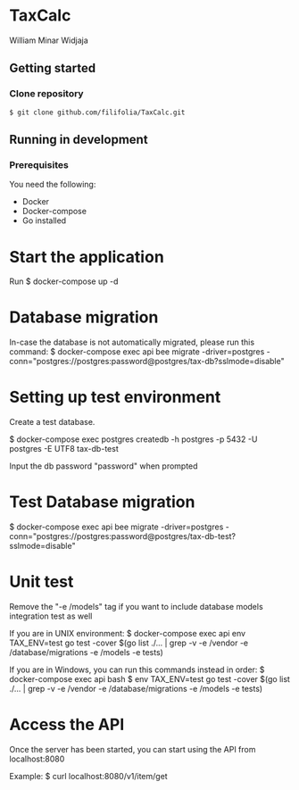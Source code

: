 # TaxCalc
William Minar Widjaja

## Getting started

### Clone repository

`$ git clone github.com/filifolia/TaxCalc.git`


## Running in development

### Prerequisites

You need the following:

- Docker
- Docker-compose
- Go installed

# Start the application

Run $ docker-compose up -d

# Database migration

In-case the database is not automatically migrated, please run this command:
$ docker-compose exec api bee migrate -driver=postgres -conn="postgres://postgres:password@postgres/tax-db?sslmode=disable"

# Setting up test environment

Create a test database.

$ docker-compose exec postgres createdb -h postgres -p 5432 -U postgres -E UTF8 tax-db-test

Input the db password "password" when prompted

# Test Database migration

$ docker-compose exec api bee migrate -driver=postgres -conn="postgres://postgres:password@postgres/tax-db-test?sslmode=disable"

# Unit test 
Remove the "-e /models" tag if you want to include database models integration test as well

If you are in UNIX environment:
$ docker-compose exec api env TAX_ENV=test go test -cover $(go list ./... | grep -v -e /vendor -e /database/migrations -e /models -e tests)

If you are in Windows, you can run this commands instead in order:
$ docker-compose exec api bash
$ env TAX_ENV=test go test -cover $(go list ./... | grep -v -e /vendor -e /database/migrations -e /models -e tests)

# Access the API

Once the server has been started, you can start using the API from localhost:8080

Example: $ curl localhost:8080/v1/item/get